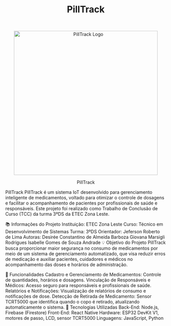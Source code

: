 <h1 align="center">PillTrack</h1> <br>
<p align="center">
  <a  href="https://github.com/GiovanaMarsigli/PillTrack">
    <img alt="PillTrack Logo" title="GitPoint" src="https://github.com/GiovanaMarsigli/PillTrack/blob/main/readme/pilltrack-logoextensa.png" width="450">
  </a>
</p>

<p align="center">
PillTrack
</p>

PillTrack
PillTrack é um sistema IoT desenvolvido para gerenciamento inteligente de medicamentos, voltado para otimizar o controle de dosagens e facilitar o acompanhamento de pacientes por profissionais de saúde e responsáveis. Este projeto foi realizado como Trabalho de Conclusão de Curso (TCC) da turma 3ºDS da ETEC Zona Leste.

📚 Informações do Projeto
Instituição: ETEC Zona Leste
Curso: Técnico em Desenvolvimento de Sistemas
Turma: 3ºDS
Orientador: Jeferson Roberto de Lima
Autoras:
Desirée Constantino de Almeida Barboza
Giovana Marsigli Rodrigues
Isabelle Gomes de Souza Andrade
💡 Objetivo do Projeto
PillTrack busca proporcionar maior segurança no consumo de medicamentos por meio de um sistema de gerenciamento automatizado, que visa reduzir erros de medicação e auxiliar pacientes, cuidadores e médicos no acompanhamento das doses e horários de administração.

🚀 Funcionalidades
Cadastro e Gerenciamento de Medicamentos: Controle de quantidades, horários e dosagens.
Vinculação de Responsáveis e Médicos: Acesso seguro para responsáveis e profissionais de saúde.
Relatórios e Notificações: Visualização de relatórios de consumo e notificações de dose.
Detecção de Retirada de Medicamento: Sensor TCRT5000 que identifica quando o copo é retirado, atualizando automaticamente o sistema.
🔧 Tecnologias Utilizadas
Back-End: Node.js, Firebase (Firestore)
Front-End: React Native
Hardware: ESP32 DevKit V1, motores de passo, LCD, sensor TCRT5000
Linguagens: JavaScript, Python
